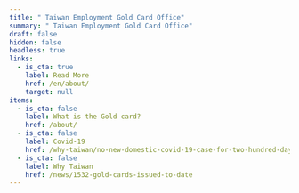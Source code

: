 ```yaml
---
title: " Taiwan Employment Gold Card Office"
summary: " Taiwan Employment Gold Card Office"
draft: false
hidden: false
headless: true
links:
  - is_cta: true
    label: Read More
    href: /en/about/
    target: null
items:
  - is_cta: false
    label: What is the Gold card?
    href: /about/
  - is_cta: false
    label: Covid-19
    href: /why-taiwan/no-new-domestic-covid-19-case-for-two-hundred-days-how-do-taiwan-do-it
  - is_cta: false
    label: Why Taiwan
    href: /news/1532-gold-cards-issued-to-date
---
```

<!-- This text will never be seen -->